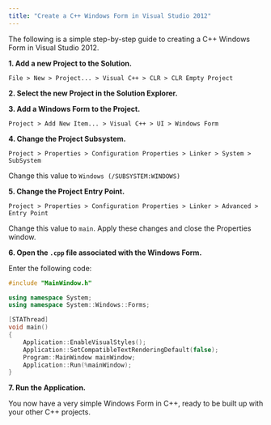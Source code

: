 ```yaml
---
title: "Create a C++ Windows Form in Visual Studio 2012"
---
```


The following is a simple step-by-step guide to creating a C++ Windows Form in Visual Studio 2012.

**1. Add a new Project to the Solution.**

`File > New > Project... > Visual C++ > CLR > CLR Empty Project`

**2. Select the new Project in the Solution Explorer.**

**3. Add a Windows Form to the Project.**

`Project > Add New Item... > Visual C++ > UI > Windows Form`

**4. Change the Project Subsystem.**

`Project > Properties > Configuration Properties > Linker > System > SubSystem`

Change this value to `Windows (/SUBSYSTEM:WINDOWS)`

**5. Change the Project Entry Point.**

`Project > Properties > Configuration Properties > Linker > Advanced > Entry Point`

Change this value to `main`. Apply these changes and close the Properties window.

**6. Open the `.cpp` file associated with the Windows Form.**

Enter the following code:

```cpp
#include "MainWindow.h"

using namespace System;
using namespace System::Windows::Forms;

[STAThread]
void main()
{
    Application::EnableVisualStyles();
    Application::SetCompatibleTextRenderingDefault(false);
    Program::MainWindow mainWindow;
    Application::Run(%mainWindow);
}
```

**7. Run the Application.**

You now have a very simple Windows Form in C++, ready to be built up with your other C++ projects.
